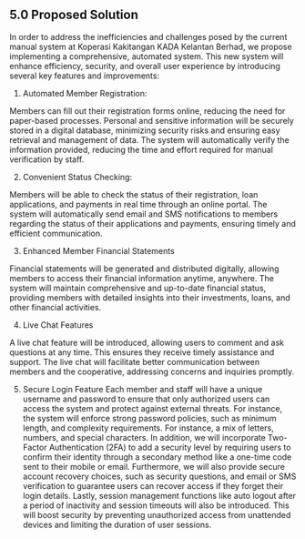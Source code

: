 ## 5.0 Proposed Solution

In order to address the inefficiencies and challenges posed by the current manual system at Koperasi Kakitangan KADA Kelantan Berhad, we propose implementing a comprehensive, automated system. This new system will enhance efficiency, security, and overall user experience by introducing several key features and improvements:

  1. Automated Member Registration:

  Members can fill out their registration forms online, reducing the need for         paper-based processes. Personal and sensitive information will be securely stored   in a digital database, minimizing security risks and ensuring easy retrieval and    management of data. The system will automatically verify the information            provided, reducing the time and effort required for manual verification by staff.

  2. Convenient Status Checking:

  Members will be able to check the status of their registration, loan                applications, and payments in real time through an online portal. The system will   automatically send email and SMS notifications to members regarding the status of   their applications and payments, ensuring timely and efficient communication.

  3. Enhanced Member Financial Statements

  Financial statements will be generated and distributed digitally, allowing          members to access their financial information anytime, anywhere. The system will    maintain comprehensive and up-to-date financial status, providing members with      detailed insights into their investments, loans, and other financial activities.

  4. Live Chat Features

  A live chat feature will be introduced, allowing users to comment and ask           questions at any time. This ensures they receive timely assistance and support.     The live chat will facilitate better communication between members and the          cooperative, addressing concerns and inquiries promptly.

  5. Secure Login Feature
  Each member and staff will have a unique username and password to ensure that       only authorized users can access the system and protect against external threats.   For instance, the system will enforce strong password policies, such as minimum     length, and complexity requirements. For instance, a mix of letters, numbers, and   special characters. In addition, we will incorporate Two-Factor Authentication      (2FA) to add a security level by requiring users to confirm their identity          through a secondary method like a one-time code sent to their mobile or email.      Furthermore, we will also provide secure account recovery choices, such as          security questions, and email or SMS verification to guarantee users can recover    access if they forget their login details. Lastly, session management functions     like auto logout after a period of inactivity and session timeouts will also be     introduced. This will boost security by preventing unauthorized access from         unattended devices and limiting the duration of user sessions.

